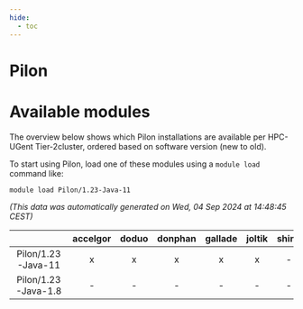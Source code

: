 ```yaml
---
hide:
  - toc
---
```


Pilon
=====

# Available modules


The overview below shows which Pilon installations are available per HPC-UGent Tier-2cluster, ordered based on software version (new to old).

To start using Pilon, load one of these modules using a `module load` command like:

```shell
module load Pilon/1.23-Java-11
```

*(This data was automatically generated on Wed, 04 Sep 2024 at 14:48:45 CEST)*  

| |accelgor|doduo|donphan|gallade|joltik|shinx|skitty|
| :---: | :---: | :---: | :---: | :---: | :---: | :---: | :---: |
|Pilon/1.23-Java-11|x|x|x|x|x|-|x|
|Pilon/1.23-Java-1.8|-|-|-|-|-|-|x|
